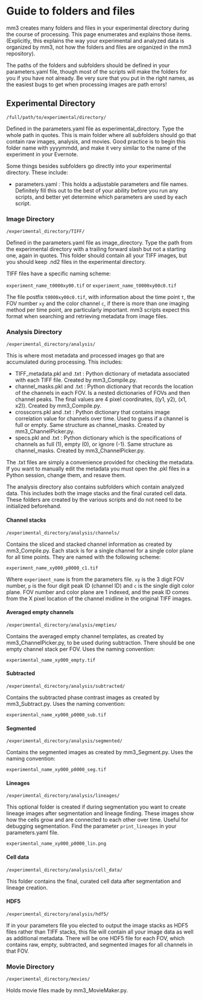 # Guide to folders and files

mm3 creates many folders and files in your experimental directory during the course of processing. This page enumerates and explains those items. (Explicitly, this explains the way your experimental and analyzed data is organized by mm3, not how the folders and files are organized in the mm3 repository).

The paths of the folders and subfolders should be defined in your parameters.yaml file, though most of the scripts will make the folders for you if you have not already. Be very sure that you put in the right names, as the easiest bugs to get when processing images are path errors!

## Experimental Directory

`/full/path/to/experimental/directory/`

Defined in the parameters.yaml file as experimental_directory. Type the whole path in quotes. This is main folder where all subfolders should go that contain raw images, analysis, and movies. Good practice is to begin this folder name with yyyymmdd, and make it very similar to the name of the experiment in your Evernote.

Some things besides subfolders go directly into your experimental directory. These include:

* parameters.yaml : This holds a adjustable parameters and file names. Definitely fill this out to the best of your ability before you run any scripts, and better yet determine which parameters are used by each script.

### Image Directory

`/experimental_directory/TIFF/`

Defined in the parameters.yaml file as image_directory. Type the path from the experimental directory with a trailing forward slash but not a starting one, again in quotes. This folder should contain all your TIFF images, but you should keep .nd2 files in the experimental directory.

TIFF files have a specific naming scheme:

`experiment_name_t0000xy00.tif` or `experiment_name_t0000xy00c0.tif`

The file postfix `t0000xy00c0.tif`, with information about the time point `t`, the FOV number `xy` and the color channel `c`, if there is more than one imaging method per time point, are particularly important. mm3 scripts expect this format when searching and retrieving metadata from image files.

### Analysis Directory

`/experimental_directory/analysis/`

This is where most metadata and processed images go that are accumulated during processing. This includes:
* TIFF_metadata.pkl and .txt : Python dictionary of metadata associated with each TIFF file. Created by mm3_Compile.py.
* channel_masks.pkl and .txt : Python dictionary that records the location of the channels in each FOV. Is a nested dictionaries of FOVs and then channel peaks. The final values are 4 pixel coordinates, ((y1, y2), (x1, x2)). Created by mm3_Compile.py.
* crosscorrs.pkl and .txt : Python dictionary that contains image correlation value for channels over time. Used to guess if a channel is full or empty. Same structure as channel_masks. Created by mm3_ChannelPicker.py.
* specs.pkl and .txt : Python dictionary which is the specifications of channels as full (1), empty (0), or ignore (-1). Same structure as channel_masks. Created by mm3_ChannelPicker.py.

The .txt files are simply a convenience provided for checking the metadata. If you want to manually edit the metadata you must open the .pkl files in a Python session, change them, and resave them.

The analysis directory also contains subfolders which contain analyzed data. This includes both the image stacks and the final curated cell data. These folders are created by the various scripts and do not need to be initialized beforehand.

#### Channel stacks

`/experimental_directory/analysis/channels/`

Contains the sliced and stacked channel information as created by mm3_Compile.py. Each stack is for a single channel for a single color plane for all time points. They are named with the following scheme:

`experiment_name_xy000_p0000_c1.tif`

Where `experiment_name` is from the parameters file. `xy` is the 3 digit FOV number, `p` is the four digit peak ID (channel ID) and `c` is the single digit color plane. FOV number and color plane are 1 indexed, and the peak ID comes from the X pixel location of the channel midline in the original TIFF images.

#### Averaged empty channels

`/experimental_directory/analysis/empties/`

Contains the averaged empty channel templates, as created by mm3_ChannelPicker.py, to be used during subtraction. There should be one empty channel stack per FOV. Uses the naming convention:

`experimental_name_xy000_empty.tif`

#### Subtracted

`/experimental_directory/analysis/subtracted/`

Contains the subtracted phase contrast images as created by mm3_Subtract.py. Uses the naming convention:

`experimental_name_xy000_p0000_sub.tif`

#### Segmented

`/experimental_directory/analysis/segmented/`

Contains the segmented images as created by mm3_Segment.py. Uses the naming convention:

`experimental_name_xy000_p0000_seg.tif`

#### Lineages

`/experimental_directory/analysis/lineages/`

This optional folder is created if during segmentation you want to create lineage images after segmentation and lineage finding. These images show how the cells grow and are connected to each other over time. Useful for debugging segmentation. Find the parameter `print_lineages` in your parameters.yaml file.

`experimental_name_xy000_p0000_lin.png`

#### Cell data

`/experimental_directory/analysis/cell_data/`

This folder contains the final, curated cell data after segmentation and lineage creation.

#### HDF5

`/experimental_directory/analysis/hdf5/`

If in your parameters file you elected to output the image stacks as HDF5 files rather than TIFF stacks, this file will contain all your image data as well as additional metadata. There will be one HDF5 file for each FOV, which contains raw, empty, subtracted, and segmented images for all channels in that FOV.

### Movie Directory

`/experimental_directory/movies/`

Holds movie files made by mm3_MovieMaker.py.
